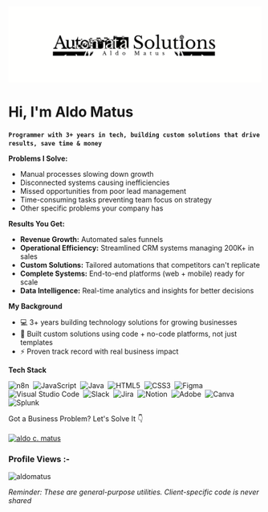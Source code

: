 ![ProfileBanner](https://github.com/aldomatus-dev/aldomatus-dev/blob/main/images/Banner.png)

# Hi, I'm Aldo Matus

**`Programmer with 3+ years in tech, building custom solutions that drive results, save time & money`** 

**Problems I Solve:**
- Manual processes slowing down growth
- Disconnected systems causing inefficiencies  
- Missed opportunities from poor lead management
- Time-consuming tasks preventing team focus on strategy
- Other specific problems your company has

**Results You Get:**
- **Revenue Growth:** Automated sales funnels
- **Operational Efficiency:** Streamlined CRM systems managing 200K+ in sales
- **Custom Solutions:** Tailored automations that competitors can't replicate 
- **Complete Systems:** End-to-end platforms (web + mobile) ready for scale
- **Data Intelligence:** Real-time analytics and insights for better decisions

**My Background**
- 💻 3+ years building technology solutions for growing businesses
- 🔧 Built custom solutions using code + no-code platforms, not just templates
- ⚡ Proven track record with real business impact

**Tech Stack**

![n8n](https://img.shields.io/badge/n8n-%23000000?style=for-the-badge&logo=splunk&logoColor=white)&nbsp;
![JavaScript](https://img.shields.io/badge/javascript-%23323330.svg?style=for-the-badge&logo=javascript&logoColor=%23F7DF1E)&nbsp;
![Java](https://img.shields.io/badge/java-%23ED8B00.svg?style=for-the-badge&logo=java&logoColor=white)&nbsp;
![HTML5](https://img.shields.io/badge/html5-%23E34F26.svg?style=for-the-badge&logo=html5&logoColor=white)&nbsp;
![CSS3](https://img.shields.io/badge/css3-%231572B6.svg?style=for-the-badge&logo=css3&logoColor=white)&nbsp;
![Figma](https://img.shields.io/badge/figma-%23F24E1E.svg?style=for-the-badge&logo=figma&logoColor=white)&nbsp;
![Visual Studio Code](https://img.shields.io/badge/Visual%20Studio%20Code-0078d7.svg?style=for-the-badge&logo=visual-studio-code&logoColor=white)&nbsp;
![Slack](https://img.shields.io/badge/Slack-4A154B?style=for-the-badge&logo=slack&logoColor=white)&nbsp;
![Jira](https://img.shields.io/badge/jira-%230A0FFF.svg?style=for-the-badge&logo=jira&logoColor=white)&nbsp;
![Notion](https://img.shields.io/badge/Notion-%23000000.svg?style=for-the-badge&logo=notion&logoColor=white)&nbsp;
![Adobe](https://img.shields.io/badge/adobe-%23FF0000.svg?style=for-the-badge&logo=adobe&logoColor=white)&nbsp;
![Canva](https://img.shields.io/badge/Canva-%2300C4CC.svg?style=for-the-badge&logo=Canva&logoColor=white)&nbsp;
![Splunk](https://img.shields.io/badge/splunk-%23000000.svg?style=for-the-badge&logo=splunk&logoColor=white)&nbsp;

Got a Business Problem? Let's Solve It 👇

<p align="left">
<a href="https://www.linkedin.com/in/aldo-matus/" target="blank"><img align="center" src="https://raw.githubusercontent.com/rahuldkjain/github-profile-readme-generator/master/src/images/icons/Social/linked-in-alt.svg" alt="aldo c. matus" height="30" width="40" /></a>
</p>

<p align="right"> <h3>Profile Views :-</h3> <img src="https://komarev.com/ghpvc/?username=aldomatus-dev&label=Profile%20views&color=0e75b6&style=flat"
    alt="aldomatus" /> 
  </p>
  
_Reminder: These are general-purpose utilities. Client-specific code is never shared_
